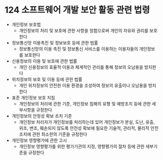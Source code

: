 # 124 소프트웨어 개발 보안 활동 관련 법령

- 개인정보 보호법
  - 개인정보의 처리 및 보호에 관한 사항을 정함으로써 개인의 자유와 권리를 보호한다
- 정보통신망 이용촉진 및 정보보호 등에 관한 법률
  - 정보통신망의 이용 촉진 및 정보통신 서비스를 이용하는 이용자들의 개인정보를 보호한다
- 신용정보의 이용 및 보호에 관한 법률
  - 개인 신용정보의 효율적 이용과 체계적인 관리를 통해 정보의 오남용을 방지한다
- 위치정보의 보호 및 이용 등에 관한 법률
  - 개인 위치정보의 안전한 이용 환경을 조성하여 정보의 유출이나 오남용을 방지한다
- 표준 개인정보 보호 지침
  - 개인정보의 처리에 관한 기준, 개인정보 침해의 유형 및 예방조치 등에 관한 세부사항을 규정한다
- 개인정보의 안정성 확보 조치 기준
  - 개인정보 처리자가 개인정보를 처리하는데 있어 개인정보가 분실, 도난, 유출, 위조, 변조, 훼손되지 않도록 안전성 확보에 필요한 기술적, 관리적, 물리적 안전조치에 관한 최소한의 기준을 규정한다
- 개인정보 영향평가에 관한 고시
  - 개인정보 영향평가를 위한 평가기관의 지정, 영향평가의 절차 등에 관한 세부기준을 규정한다